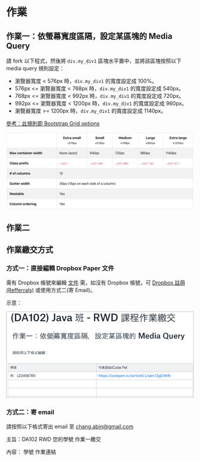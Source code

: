 # 作業

## 作業一：依螢幕寬度區隔，設定某區塊的 Media Query

請 fork 以下程式，然後將 `div.my_div1` 區塊水平置中，並將該區塊按照以下 media query 規則設定：

* 瀏覽器寬度 &lt; 576px 時，`div.my_div1` 的寬度設定成 100%。
* 576px &lt;= 瀏覽器寬度 &lt; 768px 時，`div.my_div1` 的寬度設定成 540px。
* 768px &lt;= 瀏覽器寬度 &lt; 992px 時，`div.my_div1` 的寬度設定成 720px。
* 992px &lt;= 瀏覽器寬度 &lt; 1200px 時，`div.my_div1` 的寬度設定成 960px。
* 瀏覽器寬度 &gt;= 1200px 時，`div.my_div1` 的寬度設定成 1140px。

[參考：此規則即 Bootstrap Grid options](https://getbootstrap.com/docs/4.3/layout/grid/#grid-options)

![Bootstrap Grid Options](../.gitbook/assets/bootstrap_grid_options.png)

## 作業二

## 作業繳交方式

### 方式一：直接編輯 Dropbox Paper 文件

需有 Dropbox 帳號來編輯 [文件](https://paper.dropbox.com/doc/DA102-Java-RWD--AhJVCPLg7UZYlRQM~lfEPY5PAQ-jwvZqVj0QFh1PnWE5IFRy) 需，如沒有 Dropbox 帳號，可 [Dropbox 註冊\(Refferrals\)](https://db.tt/orEu7RZK) 或使用方式二\(寄 Email\)。

示意：

![&#x4F5C;&#x696D;&#x7E73;&#x4EA4;&#x8ACB;&#x6309;&#x7167;&#x8868;&#x683C;&#x5167;&#x7BC4;&#x4F8B;&#x65B0;&#x589E;](../.gitbook/assets/zuo-ye-jiao-jiao-fan-li-dropboxpaper.png)

### 方式二：寄 email

請按照以下格式寄出 email 至 chang.abin@gmail.com

主旨：DA102 RWD 您的學號 作業一繳交

內容：         學號          作業連結



